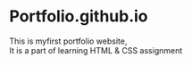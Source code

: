 # Portfolio.github.io 
This is myfirst portfolio website,  
It is a part of learning HTML & CSS assignment
